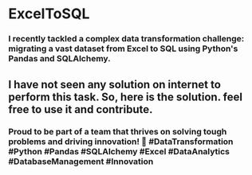 # ExcelToSQL
### I recently tackled a complex data transformation challenge: migrating a vast dataset from Excel to SQL using Python's Pandas and SQLAlchemy. 

## I have not seen any solution on internet to perform this task. So, here is the solution. feel free to use it and contribute.

### Proud to be part of a team that thrives on solving tough problems and driving innovation! 💪 #DataTransformation #Python #Pandas #SQLAlchemy #Excel #DataAnalytics #DatabaseManagement #Innovation
